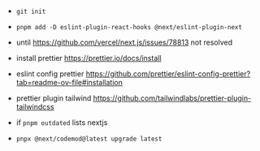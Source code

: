 - `git init`

- `pnpm add -D eslint-plugin-react-hooks @next/eslint-plugin-next`
- until https://github.com/vercel/next.js/issues/78813 not resolved

- install prettier https://prettier.io/docs/install
- eslint config prettier https://github.com/prettier/eslint-config-prettier?tab=readme-ov-file#installation
- prettier plugin tailwind https://github.com/tailwindlabs/prettier-plugin-tailwindcss

- if `pnpm outdated` lists nextjs
- `pnpx @next/codemod@latest upgrade latest`
